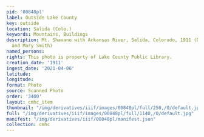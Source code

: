 ```yaml
---
pid: '00848pl'
label: Outside Lake County
key: outside
location: Salida (Colo.)
keywords: Mountains, Buildings
description: Mt. Shavano with Arkansas River, Salida, Colorado, 1911 (Donated by John
  and Mary Smith)
named_persons: 
rights: This photo is property of Lake County Public Library.
creation_date: '1911'
ingest_date: '2021-04-06'
latitude: 
longitude: 
format: Photo
source: Scanned Photo
order: '3400'
layout: cmhc_item
thumbnail: "/img/derivatives/iiif/images/00848pl/full/250,/0/default.jpg"
full: "/img/derivatives/iiif/images/00848pl/full/1140,/0/default.jpg"
manifest: "/img/derivatives/iiif/00848pl/manifest.json"
collection: cmhc
---
```

